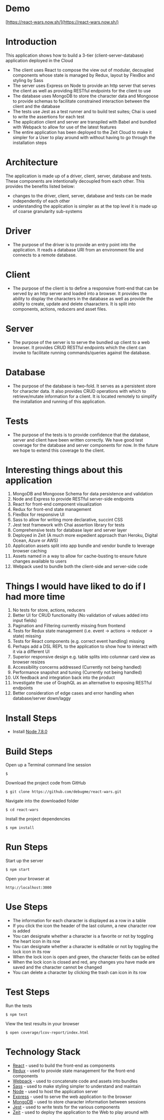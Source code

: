# Demo

[https://react-wars.now.sh/](https://react-wars.now.sh/)

# Introduction
This application shows how to build a 3-tier (client-server-database) application deployed in the Cloud
* The client uses React to compose the view out of modular, decoupled components whose state is managed by Redux, layout by FlexBox and styling by Sass
* The server uses Express on Node to provide an http server that serves the client as well as providing RESTful endpoints for the client to use
* The database uses MongoDB to store the character data and Mongoose to provide schemas to facilitate constrained interaction between the client and the database
* The tests use Jest as a test runner and to build test suites; Chai is used to write the assertions for each test
* The application client and server are transpiled with Babel and bundled with Webpack to allow for use of the latest features
* The entire application has been deployed to the Zeit Cloud to make it simpler for a User to play around with without having to go through the installation steps

# Architecture
The application is made up of a driver, client, server, database and tests. These components are intentionally decoupled from each other. This provides the benefits listed below:
* changes to the driver, client, server, database and tests can be made independently of each other
* understanding the application is simpler as at the top level it is made up of coarse granularity sub-systems

# Driver
* The purpose of the driver is to provide an entry point into the application. It reads a database URI from an environment file and connects to a remote database.

# Client
* The purpose of the client is to define a responsive front-end that can be served by an http server and loaded into a browser. It provides the ability to display the characters in the database as well as provide the ability to create, update and delete chaaracters. It is split into components, actions, reducers and asset files.

# Server
* The purpose of the server is to serve the bundled up client to a web browser. It provides CRUD RESTful endpoints which the client can invoke to facilitate running commands/queries against the database.

# Database
* The purpose of the database is two-fold. It serves as a persistent store for character data. It also provides CRUD operations with which to retrieve/mutate information for a client. It is located remotely to simplify the installation and running of this application.

# Tests
* The purpose of the tests is to provide confidence that the database, server and client have been written correctly. We have good test coverage for the database and server components for now. In the future we hope to extend this coverage to the client.

# Interesting things about this application
1. MongoDB and Mongoose Schema for data persistence and validation
2. Node and Express to provide RESTful server-side endpoints
3. React for front-end component visualization
4. Redux for front-end state management
5. FlexBox for responsive UI
6. Sass to allow for writing more declarative, succint CSS
7. Jest test framework with Chai assertion library for tests
8. Comprehensive tests for database layer and server layer
9. Deployed in Zeit (A much more expedient approach than Heroku, Digital Ocean, Azure or AWS)
10. Application assets split into app bundle and vendor bundle to leverage browser caching
11. Assets named in a way to allow for cache-busting to ensure future changes available to users
12. Webpack used to bundle both the client-side and server-side code

# Things I would have liked to do if I had more time
1. No tests for store, actions, reducers
2. Better UI for CRUD functionality (No validation of values added into input fields)
3. Pagination and Filtering currently missing from frontend
4. Tests for Redux state management (i.e. event -> actions -> reducer -> state) missing
5. Tests for React components (e.g. correct event handling) missing
6. Perhaps add a DSL REPL to the application to show how to interact with it via a different UI
7. Superior responsive design e.g. table splits into columnar card view as browser resizes
8. Accessibility concerns addressed (Currently not being handled)
9. Performance snapshot and tuning (Currently not being handled)
10. UX feedback and integration back into the product
11. Investigate the use of GraphQL as an alternative to exposing RESTful endpoints
12. Better consideration of edge cases and error handling when database/server down/laggy

# Install Steps
* Install [Node 7.8.0](https://nodejs.org/en/)

# Build Steps

Open up a Terminal command line session
```
$
```

Download the project code from GitHub
```
$ git clone https://github.com/debugme/react-wars.git
```

Navigate into the downloaded folder
```
$ cd react-wars
```

Install the project dependencies
```
$ npm install
```

# Run Steps

Start up the server
```
$ npm start
```
Open your browser at
```
http://localhost:3000
```

# Use Steps

* The information for each character is displayed as a row in a table
* If you click the icon the header of the last column, a new character row is added
* You can designate whether a character is a favorite or not by toggling the heart icon in its row
* You can designate whether a character is editable or not by toggling the lock icon in its row
 * When the lock icon is open and green, the character fields can be edited
 * When the lock icon is closed and red, any changes you have made are saved and the character cannot be changed
* You can delete a character by clicking the trash can icon in its row

# Test Steps

Run the tests
```
$ npm test
```
View the test results in your browser
```
$ open coverage/lcov-report/index.html
```

# Technology Stack

* [React](https://facebook.github.io/react/) - used to build the front-end as components
* [Redux](http://redux.js.org) - used to provide state management for the front-end components
* [Webpack](https://webpack.js.org) - used to concatenate code and assets into bundles
* [Sass](http://sass-lang.com) - used to make styling simpler to understand and maintain
* [Node](https://nodejs.org/en/) - used to host the application server
* [Express](http://expressjs.com) - used to serve the web application to the browser
* [MongoDB](https://www.mongodb.com) - used to store character information between sessions
* [Jest](https://facebook.github.io/jest/) - used to write tests for the various components
* [Zeit](https://zeit.co/) - used to deploy the application to the Web to play around with